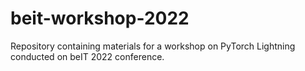 # beit-workshop-2022
Repository containing materials for a workshop on PyTorch Lightning conducted on beIT 2022 conference.
